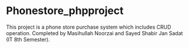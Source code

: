 # Phonestore_phpproject
This project is a phone store purchase system which includes CRUD operation. Completed by Masihullah Noorzai and Sayed Shabir Jan Sadat (IT 8th Semester).
